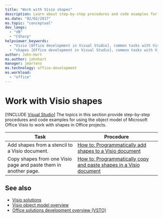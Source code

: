 ```yaml
---
title: "Work with Visio shapes"
description: Learn about step-by-step procedures and code examples for using the object model of Microsoft Visio to work with shapes in Office projects.
ms.date: "02/02/2017"
ms.topic: "conceptual"
dev_langs:
  - "VB"
  - "CSharp"
helpviewer_keywords:
  - "Visio [Office development in Visual Studio], common tasks with Visio shapes"
  - "shapes [Office development in Visual Studio], common tasks with Visio shapes"
author: John-Hart
ms.author: johnhart
manager: jmartens
ms.technology: office-development
ms.workload:
  - "office"
---
```

# Work with Visio shapes

 [!INCLUDE [Visual Studio](~/includes/applies-to-version/vs-windows-only.md)]
  The topics in this section provide step-by-step procedures and code examples for using the object model of Microsoft Office Visio to work with shapes in Office projects.

|Task|Procedure|
|----------|---------------|
|Add shapes from a stencil to a Visio document.|[How to: Programmatically add shapes to a Visio document](../vsto/how-to-programmatically-add-shapes-to-a-visio-document.md)|
|Copy shapes from one Visio page and paste them in another page.|[How to: Programmatically copy and paste shapes in a Visio document](/previous-versions/visualstudio/visual-studio-2017/vsto/how-to-programmatically-copy-and-paste-shapes-in-a-visio-document)|

## See also
- [Visio solutions](../vsto/visio-solutions.md)
- [Visio object model overview](../vsto/visio-object-model-overview.md)
- [Office solutions development overview &#40;VSTO&#41;](../vsto/office-solutions-development-overview-vsto.md)
